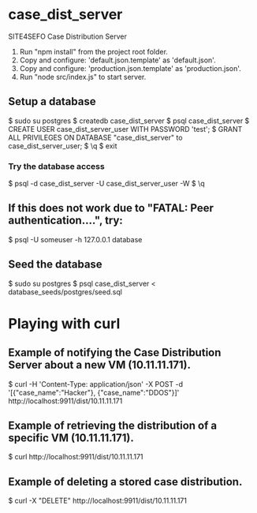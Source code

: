 # case_dist_server
SITE4SEFO Case Distribution Server

1. Run "npm install" from the project root folder.
2. Copy and configure: 'default.json.template' as 'default.json'.
3. Copy and configure: 'production.json.template' as 'production.json'.
4. Run "node src/index.js" to start server.


## Setup a database
$ sudo su postgres
$ createdb case_dist_server
$ psql case_dist_server
$ CREATE USER case_dist_server_user WITH PASSWORD 'test';
$ GRANT ALL PRIVILEGES ON DATABASE "case_dist_server" to case_dist_server_user;
$ \q
$ exit

### Try the database access
$ psql -d case_dist_server -U case_dist_server_user -W
$ \q
## If this does not work due to "FATAL: Peer authentication....", try:
$ psql -U someuser -h 127.0.0.1 database 

## Seed the database
$ sudo su postgres
$ psql case_dist_server < database_seeds/postgres/seed.sql


# Playing with curl

## Example of notifying the Case Distribution Server about a new VM (10.11.11.171).
$ curl -H 'Content-Type: application/json' -X POST -d '[{"case_name":"Hacker"}, {"case_name":"DDOS"}]' http://localhost:9911/dist/10.11.11.171

## Example of retrieving the distribution of a specific VM (10.11.11.171).
$ curl http://localhost:9911/dist/10.11.11.171

## Example of deleting a stored case distribution.
$ curl -X "DELETE" http://localhost:9911/dist/10.11.11.171
